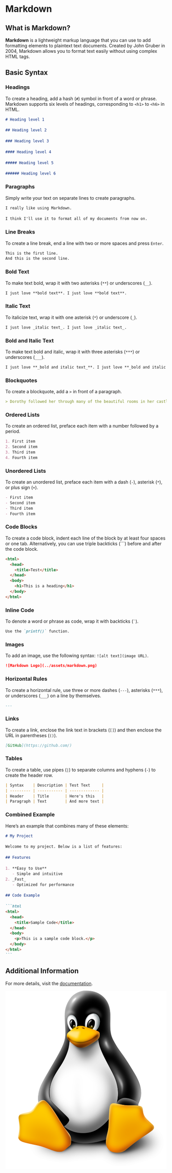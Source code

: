 # Markdown

## What is Markdown?

**Markdown** is a lightweight markup language that you can use to add formatting
elements to plaintext text documents. Created by John Gruber in 2004, Markdown
allows you to format text easily without using complex HTML tags.

## Basic Syntax

### Headings

To create a heading, add a hash (`#`) symbol in front of a word or phrase.
Markdown supports six levels of headings, corresponding to `<h1>` to `<h6>` in
HTML.

```markdown
# Heading level 1

## Heading level 2

### Heading level 3

#### Heading level 4

##### Heading level 5

###### Heading level 6
```

### Paragraphs

Simply write your text on separate lines to create paragraphs.

```markdown
I really like using Markdown.

I think I'll use it to format all of my documents from now on.
```

### Line Breaks

To create a line break, end a line with two or more spaces and press `Enter`.

```markdown
This is the first line.  
And this is the second line.
```

### Bold Text

To make text bold, wrap it with two asterisks (`**`) or underscores (`__`).

```markdown
I just love **bold text**. I just love **bold text**.
```

### Italic Text

To italicize text, wrap it with one asterisk (`*`) or underscore (`_`).

```markdown
I just love _italic text_. I just love _italic text_.
```

### Bold and Italic Text

To make text bold and italic, wrap it with three asterisks (`***`) or
underscores (`___`).

```markdown
I just love **_bold and italic text_**. I just love **_bold and italic text_**.
```

### Blockquotes

To create a blockquote, add a `>` in front of a paragraph.

```markdown
> Dorothy followed her through many of the beautiful rooms in her castle.
```

### Ordered Lists

To create an ordered list, preface each item with a number followed by a period.

```markdown
1. First item
2. Second item
3. Third item
4. Fourth item
```

### Unordered Lists

To create an unordered list, preface each item with a dash (`-`), asterisk
(`*`), or plus sign (`+`).

```markdown
- First item
- Second item
- Third item
- Fourth item
```

### Code Blocks

To create a code block, indent each line of the block by at least four spaces or
one tab. Alternatively, you can use triple backticks (```) before and after the
code block.

```html
<html>
  <head>
    <title>Test</title>
  </head>
  <body>
    <h1>This is a heading</h1>
  </body>
</html>
```

### Inline Code

To denote a word or phrase as code, wrap it with backticks (`` ` ``).

```markdown
Use the `printf()` function.
```

### Images

To add an image, use the following syntax: `![alt text](image URL)`.

```markdown
![Markdown Logo](../assets/markdown.png)
```

### Horizontal Rules

To create a horizontal rule, use three or more dashes (`---`), asterisks
(`***`), or underscores (`___`) on a line by themselves.

```markdown
---
```

### Links

To create a link, enclose the link text in brackets (`[]`) and then enclose the
URL in parentheses (`()`).

```markdown
[GitHub](https://github.com/)
```

### Tables

To create a table, use pipes (`|`) to separate columns and hyphens (`-`) to
create the header row.

```markdown
| Syntax    | Description | Test Text     |
| --------- | ----------- | ------------- |
| Header    | Title       | Here's this   |
| Paragraph | Text        | And more text |
```

### Combined Example

Here’s an example that combines many of these elements:

````markdown
# My Project

Welcome to my project. Below is a list of features:

## Features

1. **Easy to Use**
   - Simple and intuitive
2. _Fast_
   - Optimized for performance

## Code Example

```html
<html>
  <head>
    <title>Sample Code</title>
  </head>
  <body>
    <p>This is a sample code block.</p>
  </body>
</html>
```
````

## Additional Information

For more details, visit the [documentation](https://www.markdownguide.org/).

![Sample Image](../assets/linux.png)
